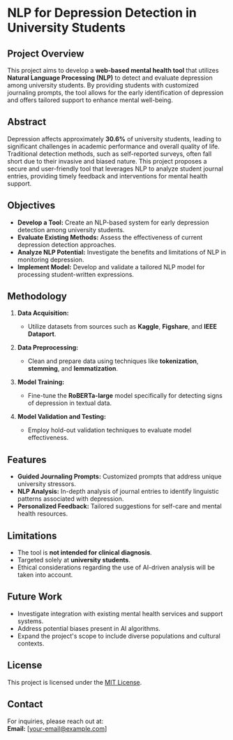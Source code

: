 # NLP for Depression Detection in University Students

## Project Overview

This project aims to develop a **web-based mental health tool** that utilizes **Natural Language Processing (NLP)** to detect and evaluate depression among university students. By providing students with customized journaling prompts, the tool allows for the early identification of depression and offers tailored support to enhance mental well-being.



## Abstract

Depression affects approximately **30.6%** of university students, leading to significant challenges in academic performance and overall quality of life. Traditional detection methods, such as self-reported surveys, often fall short due to their invasive and biased nature. This project proposes a secure and user-friendly tool that leverages NLP to analyze student journal entries, providing timely feedback and interventions for mental health support.

## Objectives

- **Develop a Tool:** Create an NLP-based system for early depression detection among university students.
- **Evaluate Existing Methods:** Assess the effectiveness of current depression detection approaches.
- **Analyze NLP Potential:** Investigate the benefits and limitations of NLP in monitoring depression.
- **Implement Model:** Develop and validate a tailored NLP model for processing student-written expressions.

## Methodology

1. **Data Acquisition:** 
   - Utilize datasets from sources such as **Kaggle**, **Figshare**, and **IEEE Dataport**.
  
2. **Data Preprocessing:**
   - Clean and prepare data using techniques like **tokenization**, **stemming**, and **lemmatization**.
  
3. **Model Training:**
   - Fine-tune the **RoBERTa-large** model specifically for detecting signs of depression in textual data.
  
4. **Model Validation and Testing:**
   - Employ hold-out validation techniques to evaluate model effectiveness.

## Features

- **Guided Journaling Prompts:** Customized prompts that address unique university stressors.
- **NLP Analysis:** In-depth analysis of journal entries to identify linguistic patterns associated with depression.
- **Personalized Feedback:** Tailored suggestions for self-care and mental health resources.

## Limitations

- The tool is **not intended for clinical diagnosis**.
- Targeted solely at **university students**.
- Ethical considerations regarding the use of AI-driven analysis will be taken into account.

## Future Work

- Investigate integration with existing mental health services and support systems.
- Address potential biases present in AI algorithms.
- Expand the project's scope to include diverse populations and cultural contexts.

## License

This project is licensed under the [MIT License](LICENSE).

## Contact

For inquiries, please reach out at:  
**Email:** [your-email@example.com]
